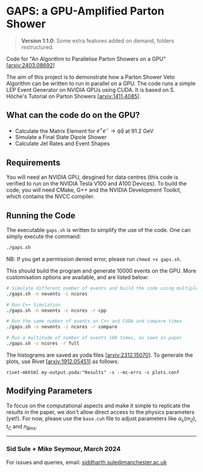 # GAPS: a GPU-Amplified Parton Shower

> **Version 1.1.0**: Some extra features added on demand, folders restructured.

Code for "An Algorithm to Parallelise Parton Showers on a GPU" [[arxiv:2403.08692](https://arxiv.org/abs/2403.08692)]

The aim of this project is to demonstrate how a Parton Shower Veto Algorithm can be written to run in parallel on a GPU. The code runs a simple LEP Event Generator on NVIDIA GPUs using CUDA. It is based on S. Höche's Tutorial on Parton Showers [[arxiv:1411.4085](https://arxiv.org/abs/1411.4085)].

## What can the code do on the GPU?

- Calculate the Matrix Element for $e^+ e^- \to q \bar{q}$ at 91.2 GeV
- Simulate a Final State Dipole Shower
- Calculate Jet Rates and Event Shapes

## Requirements

You will need an NVIDIA GPU, desgined for data centres (this code is verified to run on the NVIDIA Tesla V100 and A100 Devices). To build the code, you will need CMake, G++ and the NVIDIA Development Toolkit, which contains the NVCC compiler.

## Running the Code

The executable ```gaps.sh``` is written to simplify the use of the code. One can simply execute the command:

```bash
./gaps.sh
```

NB: If you get a permission denied error, please run ```chmod +x gaps.sh```.

This should build the program and generate 10000 events on the GPU. More customisation options are available, and are listed below:

```bash
# Simulate different number of events and build the code using multiple cpu cores
./gaps.sh -n nevents -c ncores

# Run C++ Simulation
./gaps.sh -n nevents -c ncores -r cpp

# Run the same number of events on C++ and CUDA and compare times
./gaps.sh -n nevents -c ncores -r compare

# Run a multitude of number of events 100 times, as seen in paper
./gaps.sh -c ncores -r full
```

The histograms are saved as yoda files [[arxiv:2312.15070](https://arxiv.org/abs/2312.15070)]. To generate the plots, use Rivet [[arxiv:1912.05451](https://arxiv.org/abs/1912.05451)] as follows:

```shell
rivet-mkhtml my-output.yoda:"Results" -s --mc-errs -c plots.conf
```

## Modifying Parameters

To focus on the computational aspects and make it simple to replicate the results in the paper, we don't allow direct access to the physics parameters (yet!). For now, please use the ```base.cuh``` file to adjust parameters like $\alpha_s(m_Z)$, $t_{C}$ and $n_{Bins}$.

***

### Sid Sule + Mike Seymour, March 2024

For issues and queries, email: [siddharth.sule@manchester.ac.uk](mailto:siddharth.sule@manchester.ac.uk)
